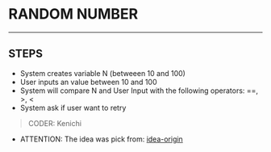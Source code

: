 # RANDOM NUMBER

---
## STEPS
* System creates variable N (betweeen 10 and 100)
* User inputs an value between 10 and 100
* System will compare N and User Input with the following operators: ==, >, <
* System ask if user want to retry


> CODER: Kenichi

* ATTENTION: The idea was pick from: [idea-origin](https://devaprender.com/5-ideias-de-projetos-python-para-iniciantes/)